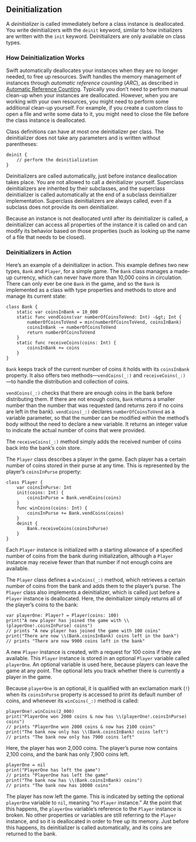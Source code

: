Deinitialization 
----------------

A *deinitializer* is called immediately before a class instance is deallocated. You write deinitializers with the `deinit` keyword, similar to how initializers are written with the `init` keyword. Deinitializers are only available on class types.

### How Deinitialization Works 

Swift automatically deallocates your instances when they are no longer needed, to free up resources. Swift handles the memory management of instances through *automatic reference counting* (*ARC*), as described in [Automatic Reference Counting](AutomaticReferenceCounting.md). Typically you don’t need to perform manual clean-up when your instances are deallocated. However, when you are working with your own resources, you might need to perform some additional clean-up yourself. For example, if you create a custom class to open a file and write some data to it, you might need to close the file before the class instance is deallocated.

Class definitions can have at most one deinitializer per class. The deinitializer does not take any parameters and is written without parentheses:

    deinit {
        // perform the deinitialization
    }

Deinitializers are called automatically, just before instance deallocation takes place. You are not allowed to call a deinitializer yourself. Superclass deinitializers are inherited by their subclasses, and the superclass deinitializer is called automatically at the end of a subclass deinitializer implementation. Superclass deinitializers are always called, even if a subclass does not provide its own deinitializer.

Because an instance is not deallocated until after its deinitializer is called, a deinitializer can access all properties of the instance it is called on and can modify its behavior based on those properties (such as looking up the name of a file that needs to be closed).

### Deinitializers in Action 

Here’s an example of a deinitializer in action. This example defines two new types, `Bank` and `Player`, for a simple game. The `Bank` class manages a made-up currency, which can never have more than 10,000 coins in circulation. There can only ever be one `Bank` in the game, and so the `Bank` is implemented as a class with type properties and methods to store and manage its current state:

    class Bank {
        static var coinsInBank = 10_000
        static func vendCoins(var numberOfCoinsToVend: Int) -&gt; Int {
            numberOfCoinsToVend = min(numberOfCoinsToVend, coinsInBank)
            coinsInBank -= numberOfCoinsToVend
            return numberOfCoinsToVend
        }
        static func receiveCoins(coins: Int) {
            coinsInBank += coins
        }
    }

`Bank` keeps track of the current number of coins it holds with its `coinsInBank` property. It also offers two methods—`vendCoins(_:)` and `receiveCoins(_:)`—to handle the distribution and collection of coins.

`vendCoins(_:)` checks that there are enough coins in the bank before distributing them. If there are not enough coins, `Bank` returns a smaller number than the number that was requested (and returns zero if no coins are left in the bank). `vendCoins(_:)` declares `numberOfCoinsToVend` as a variable parameter, so that the number can be modified within the method’s body without the need to declare a new variable. It returns an integer value to indicate the actual number of coins that were provided.

The `receiveCoins(_:)` method simply adds the received number of coins back into the bank’s coin store.

The `Player` class describes a player in the game. Each player has a certain number of coins stored in their purse at any time. This is represented by the player’s `coinsInPurse` property:

    class Player {
        var coinsInPurse: Int
        init(coins: Int) {
            coinsInPurse = Bank.vendCoins(coins)
        }
        func winCoins(coins: Int) {
            coinsInPurse += Bank.vendCoins(coins)
        }
        deinit {
            Bank.receiveCoins(coinsInPurse)
        }
    }

Each `Player` instance is initialized with a starting allowance of a specified number of coins from the bank during initialization, although a `Player` instance may receive fewer than that number if not enough coins are available.

The `Player` class defines a `winCoins(_:)` method, which retrieves a certain number of coins from the bank and adds them to the player’s purse. The `Player` class also implements a deinitializer, which is called just before a `Player` instance is deallocated. Here, the deinitializer simply returns all of the player’s coins to the bank:

    var playerOne: Player? = Player(coins: 100)
    print("A new player has joined the game with \\(playerOne!.coinsInPurse) coins")
    // prints "A new player has joined the game with 100 coins"
    print("There are now \\(Bank.coinsInBank) coins left in the bank")
    // prints "There are now 9900 coins left in the bank"

A new `Player` instance is created, with a request for 100 coins if they are available. This `Player` instance is stored in an optional `Player` variable called `playerOne`. An optional variable is used here, because players can leave the game at any point. The optional lets you track whether there is currently a player in the game.

Because `playerOne` is an optional, it is qualified with an exclamation mark (`!`) when its `coinsInPurse` property is accessed to print its default number of coins, and whenever its `winCoins(_:)` method is called:

    playerOne!.winCoins(2_000)
    print("PlayerOne won 2000 coins & now has \\(playerOne!.coinsInPurse) coins")
    // prints "PlayerOne won 2000 coins & now has 2100 coins"
    print("The bank now only has \\(Bank.coinsInBank) coins left")
    // prints "The bank now only has 7900 coins left"

Here, the player has won 2,000 coins. The player’s purse now contains 2,100 coins, and the bank has only 7,900 coins left.

    playerOne = nil
    print("PlayerOne has left the game")
    // prints "PlayerOne has left the game"
    print("The bank now has \\(Bank.coinsInBank) coins")
    // prints "The bank now has 10000 coins"

The player has now left the game. This is indicated by setting the optional `playerOne` variable to `nil`, meaning “no `Player` instance.” At the point that this happens, the `playerOne` variable’s reference to the `Player` instance is broken. No other properties or variables are still referring to the `Player` instance, and so it is deallocated in order to free up its memory. Just before this happens, its deinitializer is called automatically, and its coins are returned to the bank.

